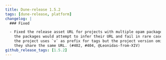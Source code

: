 ```yaml
---
title: Dune-release 1.5.2
tags: [dune-release, platform]
changelog: |
  ### Fixed

  - Fixed the release asset URL for projects with multiple opam packages. Before,
    the packages would attempt to infer their URL and fail in rare cases where
    the project uses `v` as prefix for tags but the project version omits it. Now
    they share the same URL. (#402, #404, @Leonidas-from-XIV)
github_release_tags: [1.5.2]
---
```


